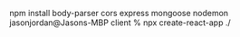 npm install body-parser cors express mongoose nodemon
jasonjordan@Jasons-MBP client % npx create-react-app ./